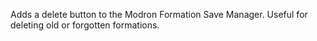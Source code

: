 Adds a delete button to the Modron Formation Save Manager. Useful for deleting old or forgotten formations.